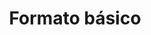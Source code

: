 ---
title: Formato básico
linktitle: Formato básico
toc: true
type: docs
draft: false
menu:
  latex:
    parent: Curso básico
    weight: 11

# Prev/next pager order (if `docs_section_pager` enabled in `params.toml`)
weight: 11
---